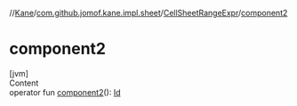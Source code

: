 //[Kane](../../index.md)/[com.github.jomof.kane.impl.sheet](../index.md)/[CellSheetRangeExpr](index.md)/[component2](component2.md)



# component2  
[jvm]  
Content  
operator fun [component2](component2.md)(): [Id](../../com.github.jomof.kane.impl/index.md#%5Bcom.github.jomof.kane.impl%2FId%2F%2F%2FPointingToDeclaration%2F%5D%2FClasslikes%2F-2059381145)  



